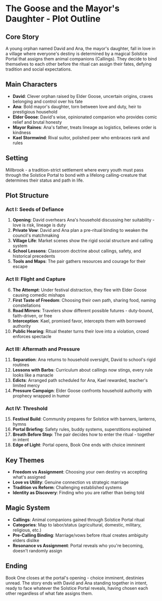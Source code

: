 # The Goose and the Mayor's Daughter - Plot Outline

## Core Story
A young orphan named David and Ana, the mayor's daughter, fall in love in a village where everyone's destiny is determined by a magical Solstice Portal that assigns them animal companions (Callings). They decide to bind themselves to each other before the ritual can assign their fates, defying tradition and social expectations.

## Main Characters
- **David**: Clever orphan raised by Elder Goose, uncertain origins, craves belonging and control over his fate
- **Ana**: Bold mayor's daughter, torn between love and duty, heir to prestigious household
- **Elder Goose**: David's wise, opinionated companion who provides comic relief and brutal honesty
- **Mayor Raines**: Ana's father, treats lineage as logistics, believes order is kindness
- **Kael Stormwind**: Rival suitor, polished peer who embraces rank and rules

## Setting
Millbrook - a tradition-strict settlement where every youth must pass through the Solstice Portal to bond with a lifelong calling-creature that determines their status and path in life.

## Plot Structure

### Act I: Seeds of Defiance
1. **Opening**: David overhears Ana's household discussing her suitability - love is risk, lineage is duty
2. **Private Vow**: David and Ana plan a pre-ritual binding to weaken the council's matchmaking
3. **Village Life**: Market scenes show the rigid social structure and calling system
4. **School Lessons**: Classroom doctrine about callings, safety, and historical precedents
5. **Tools and Maps**: The pair gathers resources and courage for their escape

### Act II: Flight and Capture
6. **The Attempt**: Under festival distraction, they flee with Elder Goose causing comedic mishaps
7. **First Taste of Freedom**: Choosing their own path, sharing food, naming constellations
8. **Road Mirrors**: Travelers show different possible futures - duty-bound, faith-driven, or free
9. **Interception**: Kael, promised favor, intercepts them with borrowed authority
10. **Public Hearing**: Ritual theater turns their love into a violation, crowd enforces spectacle

### Act III: Aftermath and Pressure
11. **Separation**: Ana returns to household oversight, David to school's rigid routines
12. **Lessons with Barbs**: Curriculum about callings now stings, every rule looks like a manacle
13. **Edicts**: Arranged path scheduled for Ana, Kael rewarded, teacher's limited mercy
14. **Pressure Campaign**: Elder Goose confronts household authority with prophecy wrapped in humor

### Act IV: Threshold
15. **Festival Build**: Community prepares for Solstice with banners, lanterns, hymns
16. **Portal Briefing**: Safety rules, buddy systems, superstitions explained
17. **Breath Before Step**: The pair decides how to enter the ritual - together in intent
18. **Edge of Light**: Portal opens, Book One ends with choice imminent

## Key Themes
- **Freedom vs Assignment**: Choosing your own destiny vs accepting what's assigned
- **Love vs Utility**: Genuine connection vs strategic marriage
- **Tradition vs Reform**: Challenging established systems
- **Identity as Discovery**: Finding who you are rather than being told

## Magic System
- **Callings**: Animal companions gained through Solstice Portal ritual
- **Categories**: Map to labor/status (agricultural, domestic, military, religious, etc.)
- **Pre-Calling Binding**: Marriage/vows before ritual creates ambiguity elders dislike
- **Resonance vs Assignment**: Portal reveals who you're becoming, doesn't randomly assign

## Ending
Book One closes at the portal's opening - choice imminent, destinies unread. The story ends with David and Ana standing together in intent, ready to face whatever the Solstice Portal reveals, having chosen each other regardless of what fate assigns them.
